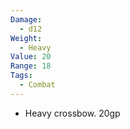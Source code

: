 ```yaml
---
Damage:
  - d12
Weight:
  - Heavy
Value: 20
Range: 18
Tags:
  - Combat
---
```

- Heavy crossbow. 20gp